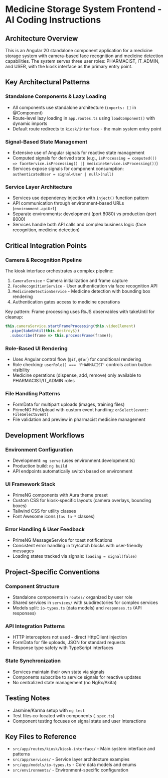# Medicine Storage System Frontend - AI Coding Instructions

## Architecture Overview

This is an Angular 20 standalone component application for a medicine storage system with camera-based face recognition and medicine detection capabilities. The system serves three user roles: PHARMACIST, IT_ADMIN, and USER, with the kiosk interface as the primary entry point.

## Key Architectural Patterns

### Standalone Components & Lazy Loading
- All components use standalone architecture (`imports: []` in @Component)
- Route-level lazy loading in `app.routes.ts` using `loadComponent()` with dynamic imports
- Default route redirects to `kiosk/interface` - the main system entry point

### Signal-Based State Management
- Extensive use of Angular signals for reactive state management
- Computed signals for derived state (e.g., `isProcessing = computed(() => faceService.isProcessing() || medicineService.isProcessing())`)
- Services expose signals for component consumption: `authenticatedUser = signal<User | null>(null)`

### Service Layer Architecture
- Services use dependency injection with `inject()` function pattern
- API communication through environment-based URLs (`environment.apiUrl`)
- Separate environments: development (port 8080) vs production (port 8000)
- Services handle both API calls and complex business logic (face recognition, medicine detection)

## Critical Integration Points

### Camera & Recognition Pipeline
The kiosk interface orchestrates a complex pipeline:
1. `CameraService` - Camera initialization and frame capture
2. `FaceRecognitionService` - User authentication via face recognition API
3. `MedicineDetectionService` - Medicine detection with bounding box rendering
4. Authentication gates access to medicine operations

Key pattern: Frame processing uses RxJS observables with takeUntil for cleanup:
```typescript
this.cameraService.startFrameProcessing(this.videoElement)
  .pipe(takeUntil(this.destroy$))
  .subscribe(frame => this.processFrame(frame));
```

### Role-Based UI Rendering
- Uses Angular control flow (`@if`, `@for`) for conditional rendering
- Role checking: `userRole() === 'PHARMACIST'` controls action button visibility
- Medicine operations (dispense, add, remove) only available to PHARMACIST/IT_ADMIN roles

### File Handling Patterns
- FormData for multipart uploads (images, training files)
- PrimeNG FileUpload with custom event handling: `onSelect(event: FileSelectEvent)`
- File validation and preview in pharmacist medicine management

## Development Workflows

### Environment Configuration
- Development: `ng serve` (uses environment.development.ts)
- Production build: `ng build` 
- API endpoints automatically switch based on environment

### UI Framework Stack
- PrimeNG components with Aura theme preset
- Custom CSS for kiosk-specific layouts (camera overlays, bounding boxes)
- Tailwind CSS for utility classes
- Font Awesome icons (`fas fa-*` classes)

### Error Handling & User Feedback
- PrimeNG MessageService for toast notifications
- Consistent error handling in try/catch blocks with user-friendly messages
- Loading states tracked via signals: `loading = signal(false)`

## Project-Specific Conventions

### Component Structure
- Standalone components in `routes/` organized by user role
- Shared services in `services/` with subdirectories for complex services
- Models split: `io-types.ts` (data models) and `responses.ts` (API responses)

### API Integration Patterns
- HTTP interceptors not used - direct HttpClient injection
- FormData for file uploads, JSON for standard requests
- Response type safety with TypeScript interfaces

### State Synchronization
- Services maintain their own state via signals
- Components subscribe to service signals for reactive updates
- No centralized state management (no NgRx/Akita)

## Testing Notes
- Jasmine/Karma setup with `ng test`
- Test files co-located with components (`.spec.ts`)
- Component testing focuses on signal state and user interactions

## Key Files to Reference
- `src/app/routes/kiosk/kiosk-interface/` - Main system interface and patterns
- `src/app/services/` - Service layer architecture examples
- `src/app/models/io-types.ts` - Core data models and enums
- `src/environments/` - Environment-specific configuration

